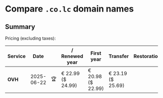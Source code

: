 # Compare `.co.lc` domain names

## Summary

Pricing (excluding taxes):

| Service | Date |  | / Renewed year | First year | Transfer | Restoration |
|--|--|--|--|--|--|--|
| **OVH** | 2025-06-22 | 🏆 | € 22.99<br>($ 24.99) | € 20.98<br>($ 22.99) | € 23.19<br>($ 25.69) |  |
